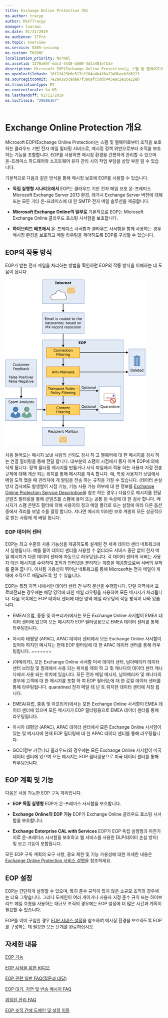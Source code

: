 ```yaml
---
title: Exchange Online Protection 개요
ms.author: tracyp
author: MSFTTracyp
manager: laurawi
ms.date: 01/31/2019
ms.audience: ITPro
ms.topic: overview
ms.service: O365-seccomp
ms.custom: TN2DMC
localization_priority: Normal
ms.assetid: 1270a65f-ddc3-4430-b500-4d3a481efb1e
description: Microsoft EOP(Exchange Online Protection)는 스팸 및 맬웨어로부터 조직을 보호하는 클라우드 기반 전자 메일 필터링 서비스로, 메시징 정책 위반으로부터 조직을 보호하는 기능을 포함합니다.
ms.openlocfilehash: 16f2f423b6e517cf204e4b4f6a2949baebfd6223
ms.sourcegitcommit: 7e2a0185cadea7f3a6afc5ddc445eac2e1ce22eb
ms.translationtype: MT
ms.contentlocale: ko-KR
ms.lasthandoff: 02/11/2019
ms.locfileid: "29686367"
---
```

# <a name="exchange-online-protection-overview"></a>Exchange Online Protection 개요

Microsoft EOP(Exchange Online Protection)는 스팸 및 맬웨어로부터 조직을 보호하는 클라우드 기반 전자 메일 필터링 서비스로, 메시징 정책 위반으로부터 조직을 보호하는 기능을 포함합니다. EOP를 사용하면 메시징 환경을 간편하게 관리할 수 있으며 온-프레미스 하드웨어와 소프트웨어 유지 관리 시의 작업 부담을 상당 부분 덜 수 있습니다.
  
기본적으로 다음과 같은 방식을 통해 메시징 보호에 EOP를 사용할 수 있습니다.
  
- **독립 실행형 시나리오에서** EOP는 클라우드 기반 전자 메일 보호 온-프레미스 Microsoft Exchange Server 2013 환경, 레거시 Exchange Server 버전에 대해 또는 모든 기타 온-프레미스에 대 한 SMTP 전자 메일 솔루션을 제공합니다. 
    
- **Microsoft Exchange Online의 일부로** 기본적으로 EOP는 Microsoft Exchange Online 클라우드 호스팅 사서함을 보호합니다. 
    
- **하이브리드 배포에서** 온-프레미스 사서함과 클라우드 사서함을 함께 사용하는 경우 메시징 환경을 보호하고 메일 라우팅을 제어하도록 EOP를 구성할 수 있습니다. 
    
## <a name="how-eop-works"></a>EOP의 작동 방식

EOP가 받는 전자 메일을 처리하는 방법을 확인하면 EOP의 작동 방식을 이해하는 데 도움이 됩니다.
  
![EOP 전자 메일 처리](../media/EOP-email-processing.png)
  
처음 들어오는 메시지 보낸 사람의 신뢰도 검사 하 고 맬웨어에 대 한 메시지를 검사 하는 연결 필터링을 통해 전달 합니다. 대부분의 스팸이 시점에서 중지 이며 EOP에 의해 삭제 됩니다. 정책 필터링 메시지를 만들거나 서식 파일에서 적용 하는 사용자 지정 전송 규칙에 대해 계산 되는 위치를 통해 메시지를 계속 합니다. 예, 특정 사용자가 보낸에서 메일 도착 했을 때 관리자에 게 알림을 전송 하는 규칙을 가질 수 있습니다. (데이터 손실 방지 검사에도 발생할이 시점 기능, 기능 사용 가능 여부에 대 한 정보를 [Exchange Online Protection Service Description](https://go.microsoft.com/fwlink/p/?LinkId=320619)을 참조 하는 경우.) 다음으로 메시지를 전달 콘텐츠 필터링을 통해 콘텐츠를 스팸에 용어 또는 공통 된 속성에 대 한 검사 합니다. 메시지가 스팸 콘텐츠 필터에 의해 사용자의 정크 메일 폴더로 또는 설정에 따라 다른 옵션 중에서 격리를 보낼 수를 결정 합니다. 지나면 메시지 이러한 보호 계층의 모든 성공적으로 받는 사람에 게 배달 됩니다.
  
### <a name="eop-datacenters"></a>EOP 데이터 센터

EOP는 최고 수준의 사용 가능성을 제공하도록 설계된 전 세계 데이터 센터 네트워크에서 실행됩니다. 예를 들어 데이터 센터를 사용할 수 없더라도 서비스 중단 없이 전자 메일 메시지가 다른 데이터 센터에 자동으로 라우팅됩니다. 각 데이터 센터의 서버는 사용자 대신 메시지를 수락하여 조직과 인터넷을 분리하는 계층을 제공함으로써 서버의 부하를 줄여 줍니다. 이처럼 가용성이 뛰어난 네트워크를 통해 Microsoft는 전자 메일이 제때에 조직으로 배달되도록 할 수 있습니다. 
  
EOP는 특정 지역 내에서만 데이터 센터 간 부하 분산을 수행합니다. 단일 지역에서 프로비전되는 경우에는 해당 영역에 대한 메일 라우팅을 사용하여 모든 메시지가 처리됩니다. 다음 목록에는 EOP 데이터 센터에 대한 영역 메일 라우팅의 작동 방식이 나와 있습니다.
  
    
- EMEA(유럽, 중동 및 아프리카)에서는 모든 Exchange Online 사서함이 EMEA 데이터 센터에 있으며 모든 메시지가 EOP 필터링용으로 EMEA 데이터 센터를 통해 라우팅됩니다.
    
- 아시아 태평양 (APAC), APAC 데이터 센터에서 모든 Exchange Online 사서함이 있어야 하지만 메시지는 현재 EOP 필터링에 대 한 APAC 데이터 센터를 통해 라우팅됩니다.
=======
- (아메리카), 모든 Exchange Online 사서함 미국 데이터 센터, 남아메리카 데이터 센터 브라질 및 칠레에서 사용 되는 위치를 제외 하 고 및 캐나다의 데이터 센터 캐나다에서 사용 되는 위치에 있습니다. 모든 전자 메일 메시지, 남아메리카 및 캐나다의 경우에 고객에 대 한 메시지를 포함 하 여 EOP 필터링;에 대 한 로컬 데이터 센터를 통해 라우팅됩니다. quaratined 전자 메일 테 넌 트 위치한 데이터 센터에 저장 됩니다.
    
- EMEA(유럽, 중동 및 아프리카)에서는 모든 Exchange Online 사서함이 EMEA 데이터 센터에 있으며 모든 메시지가 EOP 필터링용으로 EMEA 데이터 센터를 통해 라우팅됩니다.
    
- 아시아 태평양 (APAC), APAC 데이터 센터에서 모든 Exchange Online 사서함이 있는 및 메시지에 현재 EOP 필터링에 대 한 APAC 데이터 센터를 통해 라우팅됩니다.
    
- GCC(정부 커뮤니티 클라우드)의 경우에는 모든 Exchange Online 사서함이 미국 데이터 센터에 있으며 모든 메시지는 EOP 필터링용으로 미국 데이터 센터를 통해 라우팅됩니다.
    
## <a name="eop-plans-and-features"></a>EOP 계획 및 기능

다음은 사용 가능한 EOP 구독 계획입니다.
  
- **EOP 독립 실행형** EOP가 온-프레미스 사서함을 보호합니다. 
    
- **Exchange Online의 EOP 기능** EOP가 Exchange Online 클라우드 호스팅 사서함을 보호합니다. 
    
- **Exchange Enterprise CAL with Services** EOP가 EOP 독립 실행형과 마찬가지로 온-프레미스 사서함을 보호하고 웹 서비스를 사용한 DLP(데이터 손실 방지) 및 보고 기능이 포함됩니다. 
    
모든 EOP 구독 계획의 요구 사항, 중요 제한 및 기능 가용성에 대한 자세한 내용은 [Exchange Online Protection 서비스 설명](https://go.microsoft.com/fwlink/p/?LinkId=320619)을 참조하세요.
  
## <a name="setting-up-eop"></a>EOP 설정

EOP는 간단하게 설정할 수 있으며, 특히 준수 규칙이 많지 않은 소규모 조직의 경우에는 더욱 그렇습니다. 그러나 도메인이 여러 개이거나 사용자 지정 준수 규칙 또는 하이브리드 메일 흐름을 사용하는 대규모 조직의 경우에는 EOP 설정에 더 많은 시간과 계획이 필요할 수 있습니다.
  
EOP를 이미 구입한 경우 [EOP 서비스 설정](set-up-your-eop-service.md)을 참조하여 메시징 환경을 보호하도록 EOP를 구성하는 데 필요한 모든 단계를 완료하십시오. 
  
## <a name="for-more-information"></a>자세한 내용

[EOP 기능](eop-features.md)
  
[EOP 시작을 위한 비디오](videos-for-getting-started-with-eop.md)
  
[EOP 관련 일반 FAQ(질문과 대답)](eop-general-faq.md)
  
[EOP 대기, 지연 및 반송 메시지 FAQ](eop-queued-deferred-and-bounced-messages-faq.md)
  
[위임된 관리 FAQ](delegated-administration-faq.md)
  
[EOP 조직 간에 도메인 및 설정 이동](move-domains-and-settings-from-one-eop-organization-to-another-eop-organization.md)
  

